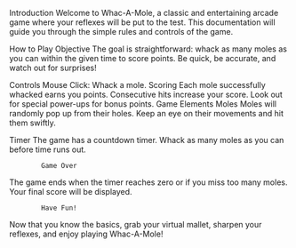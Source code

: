 Introduction
   Welcome to Whac-A-Mole, a classic and entertaining arcade game where your reflexes will be put to the test. This documentation will guide you through the simple rules and controls of the game.

How to Play
   Objective
   The goal is straightforward: whack as many moles as you can within the given time to score points. Be quick, be accurate, and watch out for surprises!

Controls
Mouse Click: Whack a mole.
Scoring
Each mole successfully whacked earns you points.
Consecutive hits increase your score.
Look out for special power-ups for bonus points.
Game Elements
Moles
Moles will randomly pop up from their holes. Keep an eye on their movements and hit them swiftly.

Timer
   The game has a countdown timer. Whack as many moles as you can before time runs out.



            Game Over
The game ends when the timer reaches zero or if you miss too many moles. Your final score will be displayed.

            Have Fun!
Now that you know the basics, grab your virtual mallet, sharpen your reflexes, and enjoy playing Whac-A-Mole!




